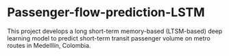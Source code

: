 # Passenger-flow-prediction-LSTM
This project develops a long short-term memory-based (LTSM-based) deep learning model to predict short-term transit passenger volume on metro routes in Medelllín, Colombia. 
